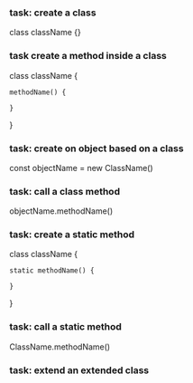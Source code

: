 ### task: create a class

class className {}

### task create a method inside a class

class className {

    methodName() {

    }
}

### task: create on object based on a class

const objectName = new ClassName()

### task: call a class method

objectName.methodName()

### task: create a static method 

class className {

    static methodName() {

    }
}

### task: call a static method

ClassName.methodName()

### task: extend an extended class

